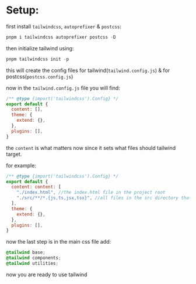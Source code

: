 # Setup:

first install `tailwindcss`, `autoprefixer` & `postcss`:

```powershell
pnpm i tailwindcss autoprefixer postcss -D
```

then initialize tailwind using:

```powershell
pnpm tailwindcss init -p
```

this will create the config files for tailwind(`tailwind.config.js`) & for postcss(`postcss.config.js`)

now in the `tailwind.config.js` file you will find:

```javascript
/** @type {import('tailwindcss').Config} */
export default {
  content: [],
  theme: {
    extend: {},
  },
  plugins: [],
}
```

the `content` is what matters now since it sets what files should tailwind target.

for example:

```javascript
/** @type {import('tailwindcss').Config} */
export default {
  content: content: [
    "./index.html", //the index.html file in the project root
    "./src/**/*.{js,ts,jsx,tsx}", //all files in the src directory that ends with .js, .jsx, .ts or .tsx
  ],
  theme: {
    extend: {},
  },
  plugins: [],
}

```

now the last step is in the main css file add:

```css
@tailwind base;
@tailwind components;
@tailwind utilities;
```

now you are ready to use tailwind
